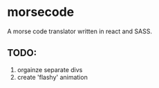 # morsecode
A morse code translator written in react and SASS.

## TODO:
1. orgainze separate divs
2. create 'flashy' animation
